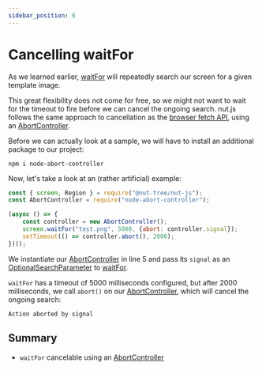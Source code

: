 ```yaml
---
sidebar_position: 6
---
```


# Cancelling waitFor

As we learned earlier, [waitFor](waitfor.md) will repeatedly search our screen for a given template image.

This great flexibility does not come for free, so we might not want to wait for the timeout to fire before we can cancel the ongoing search.
nut.js follows the same approach to cancellation as the [browser fetch API](https://developer.mozilla.org/en-US/docs/Web/API/Fetch_API#aborting_a_fetch), using an [AbortController](https://www.npmjs.com/package/node-abort-controller).

Before we can actually look at a sample, we will have to install an additional package to our project:

```shell
npm i node-abort-controller
```

Now, let's take a look at an (rather artificial) example:

```js
const { screen, Region } = require("@nut-tree/nut-js");
const AbortController = require("node-abort-controller");

(async () => {
    const controller = new AbortController();
    screen.waitFor("test.png", 5000, {abort: controller.signal});
    setTimeout(() => controller.abort(), 2000);
})();
```

We instantiate our [AbortController](https://www.npmjs.com/package/node-abort-controller) in line 5 and pass its `signal` as an [OptionalSearchParameter](https://nut-tree.github.io/apidoc/classes/optionalsearchparameters.html#abort) to [waitFor](waitfor.md).

`waitFor` has a timeout of 5000 milliseconds configured, but after 2000 milliseconds, we call `abort()` on our [AbortController](https://www.npmjs.com/package/node-abort-controller), which will cancel the ongoing search:

```
Action aborted by signal
```

## Summary

- `waitFor` cancelable using an [AbortController](https://www.npmjs.com/package/node-abort-controller)
